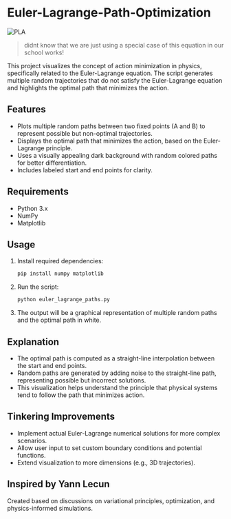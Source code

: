 # Euler-Lagrange-Path-Optimization
![PLA](https://github.com/user-attachments/assets/8f2f6237-9f08-4415-a2db-c8ed1e5372e9)
>didnt know that we are just using a special case of this equation in our school works!

This project visualizes the concept of action minimization in physics, specifically related to the Euler-Lagrange equation. The script generates multiple random trajectories that do not satisfy the Euler-Lagrange equation and highlights the optimal path that minimizes the action.

## Features
- Plots multiple random paths between two fixed points (A and B) to represent possible but non-optimal trajectories.
- Displays the optimal path that minimizes the action, based on the Euler-Lagrange principle.
- Uses a visually appealing dark background with random colored paths for better differentiation.
- Includes labeled start and end points for clarity.

## Requirements
- Python 3.x
- NumPy
- Matplotlib

## Usage
1. Install required dependencies:
   ```sh
   pip install numpy matplotlib
   ```
2. Run the script:
   ```sh
   python euler_lagrange_paths.py
   ```
3. The output will be a graphical representation of multiple random paths and the optimal path in white.

## Explanation
- The optimal path is computed as a straight-line interpolation between the start and end points.
- Random paths are generated by adding noise to the straight-line path, representing possible but incorrect solutions.
- This visualization helps understand the principle that physical systems tend to follow the path that minimizes action.

## Tinkering Improvements
- Implement actual Euler-Lagrange numerical solutions for more complex scenarios.
- Allow user input to set custom boundary conditions and potential functions.
- Extend visualization to more dimensions (e.g., 3D trajectories).

## Inspired by Yann Lecun
Created based on discussions on variational principles, optimization, and physics-informed simulations.

